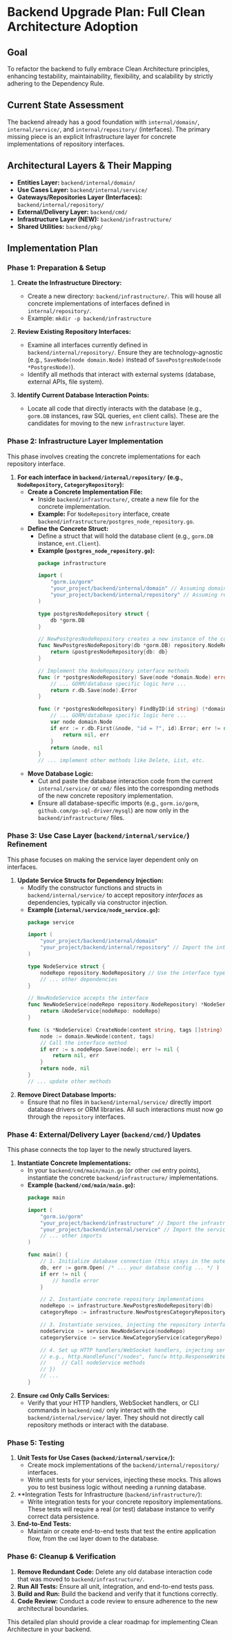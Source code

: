 # Backend Upgrade Plan: Full Clean Architecture Adoption

## Goal
To refactor the backend to fully embrace Clean Architecture principles, enhancing testability, maintainability, flexibility, and scalability by strictly adhering to the Dependency Rule.

## Current State Assessment
The backend already has a good foundation with `internal/domain/`, `internal/service/`, and `internal/repository/` (interfaces). The primary missing piece is an explicit Infrastructure layer for concrete implementations of repository interfaces.

## Architectural Layers & Their Mapping

*   **Entities Layer:** `backend/internal/domain/`
*   **Use Cases Layer:** `backend/internal/service/`
*   **Gateways/Repositories Layer (Interfaces):** `backend/internal/repository/`
*   **External/Delivery Layer:** `backend/cmd/`
*   **Infrastructure Layer (NEW):** `backend/infrastructure/`
*   **Shared Utilities:** `backend/pkg/`

## Implementation Plan

### Phase 1: Preparation & Setup

1.  **Create the Infrastructure Directory:**
    *   Create a new directory: `backend/infrastructure/`. This will house all concrete implementations of interfaces defined in `internal/repository/`.
    *   Example: `mkdir -p backend/infrastructure`

2.  **Review Existing Repository Interfaces:**
    *   Examine all interfaces currently defined in `backend/internal/repository/`. Ensure they are technology-agnostic (e.g., `SaveNode(node domain.Node)` instead of `SavePostgresNode(node *PostgresNode)`).
    *   Identify all methods that interact with external systems (database, external APIs, file system).

3.  **Identify Current Database Interaction Points:**
    *   Locate all code that directly interacts with the database (e.g., `gorm.DB` instances, raw SQL queries, `ent` client calls). These are the candidates for moving to the new `infrastructure` layer.

### Phase 2: Infrastructure Layer Implementation

This phase involves creating the concrete implementations for each repository interface.

1.  **For each interface in `backend/internal/repository/` (e.g., `NodeRepository`, `CategoryRepository`):**
    *   **Create a Concrete Implementation File:**
        *   Inside `backend/infrastructure/`, create a new file for the concrete implementation.
        *   **Example:** For `NodeRepository` interface, create `backend/infrastructure/postgres_node_repository.go`.
    *   **Define the Concrete Struct:**
        *   Define a struct that will hold the database client (e.g., `gorm.DB` instance, `ent.Client`).
        *   **Example (`postgres_node_repository.go`):**
            ```go
            package infrastructure

            import (
                "gorm.io/gorm"
                "your_project/backend/internal/domain" // Assuming domain is here
                "your_project/backend/internal/repository" // Assuming repository is here
            )

            type postgresNodeRepository struct {
                db *gorm.DB
            }

            // NewPostgresNodeRepository creates a new instance of the concrete repository
            func NewPostgresNodeRepository(db *gorm.DB) repository.NodeRepository {
                return &postgresNodeRepository{db: db}
            }

            // Implement the NodeRepository interface methods
            func (r *postgresNodeRepository) Save(node *domain.Node) error {
                // ... GORM/database specific logic here ...
                return r.db.Save(node).Error
            }

            func (r *postgresNodeRepository) FindByID(id string) (*domain.Node, error) {
                // ... GORM/database specific logic here ...
                var node domain.Node
                if err := r.db.First(&node, "id = ?", id).Error; err != nil {
                    return nil, err
                }
                return &node, nil
            }
            // ... implement other methods like Delete, List, etc.
            ```
    *   **Move Database Logic:**
        *   Cut and paste the database interaction code from the current `internal/service/` or `cmd/` files into the corresponding methods of the new concrete repository implementation.
        *   Ensure all database-specific imports (e.g., `gorm.io/gorm`, `github.com/go-sql-driver/mysql`) are now only in the `backend/infrastructure/` files.

### Phase 3: Use Case Layer (`backend/internal/service/`) Refinement

This phase focuses on making the service layer dependent only on interfaces.

1.  **Update Service Structs for Dependency Injection:**
    *   Modify the constructor functions and structs in `backend/internal/service/` to accept repository *interfaces* as dependencies, typically via constructor injection.
    *   **Example (`internal/service/node_service.go`):**
        ```go
        package service

        import (
            "your_project/backend/internal/domain"
            "your_project/backend/internal/repository" // Import the interface
        )

        type NodeService struct {
            nodeRepo repository.NodeRepository // Use the interface type
            // ... other dependencies
        }

        // NewNodeService accepts the interface
        func NewNodeService(nodeRepo repository.NodeRepository) *NodeService {
            return &NodeService{nodeRepo: nodeRepo}
        }

        func (s *NodeService) CreateNode(content string, tags []string) (*domain.Node, error) {
            node := domain.NewNode(content, tags)
            // Call the interface method
            if err := s.nodeRepo.Save(node); err != nil {
                return nil, err
            }
            return node, nil
        }
        // ... update other methods
        ```
2.  **Remove Direct Database Imports:**
    *   Ensure that no files in `backend/internal/service/` directly import database drivers or ORM libraries. All such interactions must now go through the `repository` interfaces.

### Phase 4: External/Delivery Layer (`backend/cmd/`) Updates

This phase connects the top layer to the newly structured layers.

1.  **Instantiate Concrete Implementations:**
    *   In your `backend/cmd/main/main.go` (or other `cmd` entry points), instantiate the concrete `backend/infrastructure/` implementations.
    *   **Example (`backend/cmd/main/main.go`):**
        ```go
        package main

        import (
            "gorm.io/gorm"
            "your_project/backend/infrastructure" // Import the infrastructure package
            "your_project/backend/internal/service" // Import the service package
            // ... other imports
        )

        func main() {
            // 1. Initialize database connection (this stays in the outermost layer)
            db, err := gorm.Open( /* ... your database config ... */ )
            if err != nil {
                // handle error
            }

            // 2. Instantiate concrete repository implementations
            nodeRepo := infrastructure.NewPostgresNodeRepository(db)
            categoryRepo := infrastructure.NewPostgresCategoryRepository(db) // Assuming you have one

            // 3. Instantiate services, injecting the repository interfaces
            nodeService := service.NewNodeService(nodeRepo)
            categoryService := service.NewCategoryService(categoryRepo) // Assuming you have one

            // 4. Set up HTTP handlers/WebSocket handlers, injecting services
            // e.g., http.HandleFunc("/nodes", func(w http.ResponseWriter, r *http.Request) {
            //     // Call nodeService methods
            // })
            // ...
        }
        ```
2.  **Ensure `cmd` Only Calls Services:**
    *   Verify that your HTTP handlers, WebSocket handlers, or CLI commands in `backend/cmd/` only interact with the `backend/internal/service/` layer. They should not directly call repository methods or interact with the database.

### Phase 5: Testing

1.  **Unit Tests for Use Cases (`backend/internal/service/`):**
    *   Create mock implementations of the `backend/internal/repository/` interfaces.
    *   Write unit tests for your services, injecting these mocks. This allows you to test business logic without needing a running database.
2.  **Integration Tests for Infrastructure (`backend/infrastructure/`):
    *   Write integration tests for your concrete repository implementations. These tests will require a real (or test) database instance to verify correct data persistence.
3.  **End-to-End Tests:**
    *   Maintain or create end-to-end tests that test the entire application flow, from the `cmd` layer down to the database.

### Phase 6: Cleanup & Verification

1.  **Remove Redundant Code:** Delete any old database interaction code that was moved to `backend/infrastructure/`.
2.  **Run All Tests:** Ensure all unit, integration, and end-to-end tests pass.
3.  **Build and Run:** Build the backend and verify that it functions correctly.
4.  **Code Review:** Conduct a code review to ensure adherence to the new architectural boundaries.

This detailed plan should provide a clear roadmap for implementing Clean Architecture in your backend.

